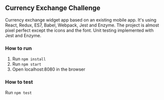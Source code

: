## Currency Exchange Challenge
Currency exchange widget app based on an existing mobile app. It's using React, Redux, ES7, Babel, Webpack, Jest and Enzyme. The project is almost pixel perfect except the icons and the font. Unit testing implemented with Jest and Enzyme.

### How to run
1. Run ```npm install```
2. Run ```npm start```
3. Open localhost:8080 in the browser

### How to test
Run ```npm test```

